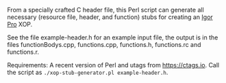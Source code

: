 From a specially crafted C header file, this Perl script can generate all
necessary (resource file, header, and function) stubs for creating an [Igor
Pro](https://www.igorpro.net) XOP.

See the file example-header.h for an example input file, the output is in the
files functionBodys.cpp, functions.cpp, functions.h, functions.rc and functions.r.

Requirements: A recent version of Perl and utags from https://ctags.io.
Call the script as `./xop-stub-generator.pl example-header.h`.
